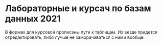 # Лабораторные и курсач по базам данных 2021 

В формах для курсовой прописаны пути к таблицам. Их везде придется отредактировать, либо лучше не заморачиваться с ними вообще.
